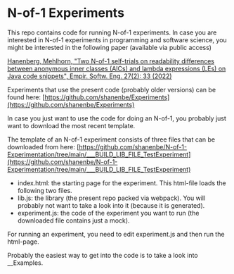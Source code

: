 # N-of-1 Experiments

This repo contains code for running N-of-1 experiments. In case you are interested in N-of-1 experiments in programming and software science, you might be interested in the following paper (available via public access)

[Hanenberg, Mehlhorn, "Two N-of-1 self-trials on readability differences between anonymous inner classes (AICs) and lambda expressions (LEs) on Java code snippets", Empir. Softw. Eng. 27(2): 33 (2022)](https://doi.org/10.1007/s10664-021-10077-3)

Experiments that use the present code (probably older versions) can be found here:
[https://github.com/shanenbe/Experiments](https://github.com/shanenbe/Experiments)

In case you just want to use the code for doing an N-of-1, you probably just want to download the most recent template. 


The template of an N-of-1 experiment consists of three files that can be downloaded from here:
[https://github.com/shanenbe/N-of-1-Experimentation/tree/main/___BUILD_LIB_FILE_TestExperiment](https://github.com/shanenbe/N-of-1-Experimentation/tree/main/___BUILD_LIB_FILE_TestExperiment)
- index.html: the starting page for the experiment. This html-file loads the following two files.
- lib.js: the library (the present repo packed via webpack). You will probably not want to take a look into it (because it is generated).
- experiment.js: the code of the experiment you want to run (the downloaded file contains just a mock).

For running an experiment, you need to edit experiment.js and then run the html-page.

Probably the easiest way to get into the code is to take a look into __Examples. 
